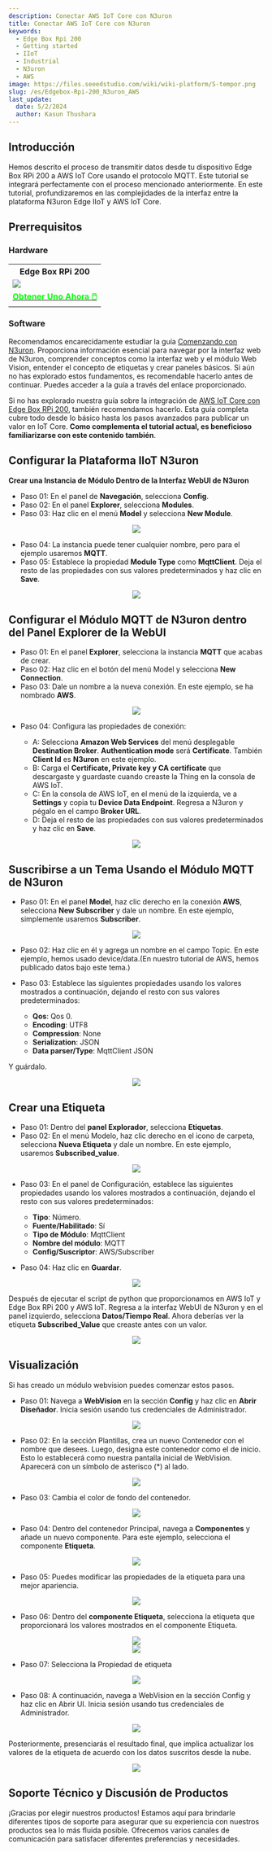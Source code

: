 ```yaml
---
description: Conectar AWS IoT Core con N3uron
title: Conectar AWS IoT Core con N3uron
keywords:
  - Edge Box Rpi 200
  - Getting started
  - IIoT
  - Industrial 
  - N3uron
  - AWS
image: https://files.seeedstudio.com/wiki/wiki-platform/S-tempor.png
slug: /es/Edgebox-Rpi-200_N3uron_AWS
last_update:
  date: 5/2/2024
  author: Kasun Thushara
---
```

## Introducción

Hemos descrito el proceso de transmitir datos desde tu dispositivo Edge Box RPi 200 a AWS IoT Core usando el protocolo MQTT. Este tutorial se integrará perfectamente con el proceso mencionado anteriormente. En este tutorial, profundizaremos en las complejidades de la interfaz entre la plataforma N3uron Edge IIoT y AWS IoT Core.

## Prerrequisitos

### Hardware

<div class="table-center">
 <table class="table-nobg">
    <tr class="table-trnobg">
      <th class="table-trnobg">Edge Box RPi 200</th>
  </tr>
    <tr class="table-trnobg"></tr>
  <tr class="table-trnobg">
   <td class="table-trnobg"><div style={{textAlign:'center'}}><img src="https://media-cdn.seeedstudio.com/media/catalog/product/cache/bb49d3ec4ee05b6f018e93f896b8a25d/1/-/1-102991599_edgebox-rpi-200-first.jpg
" style={{width:300, height:'auto'}}/></div></td>
  </tr>
    <tr class="table-trnobg"></tr>
  <tr class="table-trnobg">
   <td class="table-trnobg"><div class="get_one_now_container" style={{textAlign: 'center'}}><a class="get_one_now_item" href="https://www.seeedstudio.com/EdgeBox-RPi-200-CM4104016-p-5486.html" target="_blank">
              <strong><span><font color={'FFFFFF'} size={"4"}> Obtener Uno Ahora 🖱️</font></span></strong>
          </a></div></td>
        </tr>
    </table>
</div>

### Software

Recomendamos encarecidamente estudiar la guía [Comenzando con N3uron](https://wiki.seeedstudio.com/es/Edgebox-rpi-200-n3uron/). Proporciona información esencial para navegar por la interfaz web de N3uron, comprender conceptos como la interfaz web y el módulo Web Vision, entender el concepto de etiquetas y crear paneles básicos. Si aún no has explorado estos fundamentos, es recomendable hacerlo antes de continuar. Puedes acceder a la guía a través del enlace proporcionado.

Si no has explorado nuestra guía sobre la integración de [AWS IoT Core con Edge Box RPi 200](https://wiki.seeedstudio.com/es/Edgebox-rpi-200-AWS/), también recomendamos hacerlo. Esta guía completa cubre todo desde lo básico hasta los pasos avanzados para publicar un valor en IoT Core. **Como complementa el tutorial actual, es beneficioso familiarizarse con este contenido también**.

## Configurar la Plataforma IIoT N3uron

**Crear una Instancia de Módulo Dentro de la Interfaz WebUI de N3uron**

- Paso 01: En el panel de **Navegación**, selecciona **Config**.
- Paso 02: En el panel **Explorer**, selecciona **Modules**.
- Paso 03: Haz clic en el menú **Model** y selecciona **New Module**.

<center><img width={1000} src="https://files.seeedstudio.com/wiki/Edge_Box/N3uron_AWS/createmodel.PNG" /></center>

- Paso 04: La instancia puede tener cualquier nombre, pero para el ejemplo usaremos **MQTT**.
- Paso 05: Establece la propiedad **Module Type** como **MqttClient**. Deja el resto de las propiedades con sus valores predeterminados y haz clic en **Save**.

<center><img width={1000} src="https://files.seeedstudio.com/wiki/Edge_Box/N3uron_AWS/selectmodeltype.PNG" /></center>

## Configurar el Módulo MQTT de N3uron dentro del Panel Explorer de la WebUI

- Paso 01: En el panel **Explorer**, selecciona la instancia **MQTT** que acabas de crear.
- Paso 02: Haz clic en el botón del menú Model y selecciona **New Connection**.
- Paso 03: Dale un nombre a la nueva conexión. En este ejemplo, se ha nombrado **AWS**.

<center><img width={1000} src="https://files.seeedstudio.com/wiki/Edge_Box/N3uron_AWS/AWSconnection.PNG" /></center>

- Paso 04: Configura las propiedades de conexión:

  - A: Selecciona **Amazon Web Services** del menú desplegable **Destination Broker**. **Authentication mode** será **Certificate**. También **Client Id** es **N3uron** en este ejemplo.
  - B: Carga el **Certificate, Private key y CA certificate** que descargaste y guardaste cuando creaste la Thing en la consola de AWS IoT.
  - C: En la consola de AWS IoT, en el menú de la izquierda, ve a **Settings** y copia tu **Device Data Endpoint**. Regresa a N3uron y pégalo en el campo **Broker URL**.
  - D: Deja el resto de las propiedades con sus valores predeterminados y haz clic en **Save**.

<center><img width={1000} src="https://files.seeedstudio.com/wiki/Edge_Box/N3uron_AWS/AWSconfig.PNG" /></center>

## Suscribirse a un Tema Usando el Módulo MQTT de N3uron

- Paso 01: En el panel **Model**, haz clic derecho en la conexión **AWS**, selecciona **New Subscriber** y dale un nombre. En este ejemplo, simplemente usaremos **Subscriber**.

<center><img width={1000} src="https://files.seeedstudio.com/wiki/Edge_Box/N3uron_AWS/newsubscriber.PNG" /></center>

- Paso 02: Haz clic en él y agrega un nombre en el campo Topic. En este ejemplo, hemos usado device/data.(En nuestro tutorial de AWS, hemos publicado datos bajo este tema.)

- Paso 03: Establece las siguientes propiedades usando los valores mostrados a continuación, dejando el resto con sus valores predeterminados:
  - **Qos**: Qos 0.
  - **Encoding**: UTF8
  - **Compression**: None
  - **Serialization**: JSON
  - **Data parser/Type**: MqttClient JSON

Y guárdalo.
<center><img width={1000} src="https://files.seeedstudio.com/wiki/Edge_Box/N3uron_AWS/Subscriberconfig.PNG" /></center>

## Crear una Etiqueta

- Paso 01: Dentro del **panel Explorador**, selecciona **Etiquetas**.
- Paso 02: En el menú Modelo, haz clic derecho en el icono de carpeta, selecciona **Nueva Etiqueta** y dale un nombre. En este ejemplo, usaremos **Subscribed_value**.

<center><img width={1000} src="https://files.seeedstudio.com/wiki/Edge_Box/N3uron_AWS/newtag.PNG" /></center>

- Paso 03: En el panel de Configuración, establece las siguientes propiedades usando los valores mostrados a continuación, dejando el resto con sus valores predeterminados:
  - **Tipo**: Número.
  - **Fuente/Habilitado**: Sí
  - **Tipo de Módulo**: MqttClient
  - **Nombre del módulo**: MQTT
  - **Config/Suscriptor**: AWS/Subscriber

- Paso 04: Haz clic en **Guardar**.

<center><img width={1000} src="https://files.seeedstudio.com/wiki/Edge_Box/N3uron_AWS/tagconfig.PNG" /></center>

Después de ejecutar el script de python que proporcionamos en AWS IoT y Edge Box RPi 200 y AWS IoT.
Regresa a la interfaz WebUI de N3uron y en el panel izquierdo, selecciona **Datos/Tiempo Real**. Ahora deberías ver la etiqueta **Subscribed_Value** que creaste antes con un valor.

<center><img width={1000} src="https://files.seeedstudio.com/wiki/Edge_Box/N3uron_AWS/realtimedata.PNG" /></center>

## Visualización

Si has creado un módulo webvision puedes comenzar estos pasos.

- Paso 01: Navega a **WebVision** en la sección **Config** y haz clic en **Abrir Diseñador**. Inicia sesión usando tus credenciales de Administrador.

<center><img width={1000} src="https://files.seeedstudio.com/wiki/Edge_Box/N3uron_AWS/wenvision.PNG" /></center>

- Paso 02: En la sección Plantillas, crea un nuevo Contenedor con el nombre que desees. Luego, designa este contenedor como el de inicio. Esto lo establecerá como nuestra pantalla inicial de WebVision. Aparecerá con un símbolo de asterisco (*) al lado.

<center><img width={1000} src="https://files.seeedstudio.com/wiki/Edge_Box/N3uron_AWS/webvison.PNG" /></center>

- Paso 03: Cambia el color de fondo del contenedor.

<center><img width={400} src="https://files.seeedstudio.com/wiki/Edge_Box/N3uron_AWS/colorchabge.PNG" /></center>

- Paso 04: Dentro del contenedor Principal, navega a **Componentes** y añade un nuevo componente. Para este ejemplo, selecciona el componente **Etiqueta**.

<center><img width={1000} src="https://files.seeedstudio.com/wiki/Edge_Box/N3uron_AWS/addnewcomp.PNG" /></center>

- Paso 05: Puedes modificar las propiedades de la etiqueta para una mejor apariencia.

<center><img width={1000} src="https://files.seeedstudio.com/wiki/Edge_Box/N3uron_AWS/changeproperties.PNG" /></center>

- Paso 06: Dentro del **componente Etiqueta**, selecciona la etiqueta que proporcionará los valores mostrados en el componente Etiqueta.

<center><img width={400} src="https://files.seeedstudio.com/wiki/Edge_Box/N3uron_AWS/selecttag.PNG" /></center>

<center><img width={400} src="https://files.seeedstudio.com/wiki/Edge_Box/N3uron_AWS/taglist.PNG" /></center>

- Paso 07: Selecciona la Propiedad de etiqueta

<center><img width={400} src="https://files.seeedstudio.com/wiki/Edge_Box/N3uron_AWS/tagproperty.PNG" /></center>

- Paso 08: A continuación, navega a WebVision en la sección Config y haz clic en Abrir UI. Inicia sesión usando tus credenciales de Administrador.

 <center><img width={1000} src="https://files.seeedstudio.com/wiki/reTerminalDM/N3uron/Image_14.png" /></center>

 Posteriormente, presenciarás el resultado final, que implica actualizar los valores de la etiqueta de acuerdo con los datos suscritos desde la nube.

<center><img width={1000} src="https://files.seeedstudio.com/wiki/Edge_Box/N3uron_AWS/output.PNG" /></center>

## Soporte Técnico y Discusión de Productos

¡Gracias por elegir nuestros productos! Estamos aquí para brindarle diferentes tipos de soporte para asegurar que su experiencia con nuestros productos sea lo más fluida posible. Ofrecemos varios canales de comunicación para satisfacer diferentes preferencias y necesidades.

<div class="button_tech_support_container">
<a href="https://forum.seeedstudio.com/" class="button_forum"></a>
<a href="https://www.seeedstudio.com/contacts" class="button_email"></a>
</div>

<div class="button_tech_support_container">
<a href="https://discord.gg/eWkprNDMU7" class="button_discord"></a>
<a href="https://github.com/Seeed-Studio/wiki-documents/discussions/69" class="button_discussion"></a>
</div>

